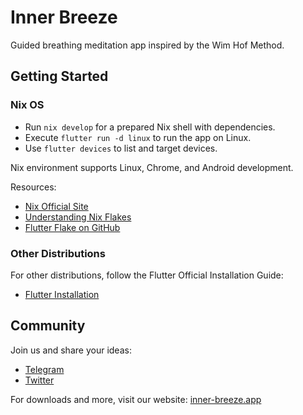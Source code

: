 # Inner Breeze
Guided breathing meditation app inspired by the Wim Hof Method.

## Getting Started

### Nix OS
- Run `nix develop` for a prepared Nix shell with dependencies.
- Execute `flutter run -d linux` to run the app on Linux.
- Use `flutter devices` to list and target devices.

Nix environment supports Linux, Chrome, and Android development.

Resources:
- [Nix Official Site](https://nixos.org/)
- [Understanding Nix Flakes](https://nixos.wiki/wiki/Flakes)
- [Flutter Flake on GitHub](https://github.com/waotzi/flutter-flake)

### Other Distributions
For other distributions, follow the Flutter Official Installation Guide:
- [Flutter Installation](https://flutter.dev/docs/get-started/install)

## Community
Join us and share your ideas:
- [Telegram](https://t.me/inner_breeze)
- [Twitter](https://twitter.com/inner_breeze)

For downloads and more, visit our website: [inner-breeze.app](https://inner-breeze.app)
